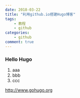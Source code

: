 ```yaml
---
date: 2018-03-22
title: "利用github.io搭建Hugo博客"
tags:
    - 教程
    - github
categories:
    - github
comment: true
---
```


### Hello Hugo

 1. aaa
 1. bbb
 1. ccc

http://www.gohugo.org

